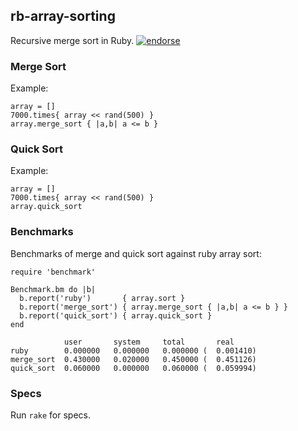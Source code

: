 ## rb-array-sorting

  Recursive merge sort in Ruby.
  [![endorse](http://api.coderwall.com/mtchavez/endorsecount.png)](http://coderwall.com/mtchavez)

### Merge Sort
Example:

    array = []
    7000.times{ array << rand(500) }
    array.merge_sort { |a,b| a <= b }

### Quick Sort
Example:

    array = []
    7000.times{ array << rand(500) }
    array.quick_sort

### Benchmarks

Benchmarks of merge and quick sort against ruby array sort:

    require 'benchmark'

    Benchmark.bm do |b|
      b.report('ruby')       { array.sort }
      b.report('merge_sort') { array.merge_sort { |a,b| a <= b } }
      b.report('quick_sort') { array.quick_sort }
    end

                user       system     total       real
    ruby        0.000000   0.000000   0.000000 (  0.001410)
    merge_sort  0.430000   0.020000   0.450000 (  0.451126)
    quick_sort  0.060000   0.000000   0.060000 (  0.059994)

### Specs
Run ```rake``` for specs.

